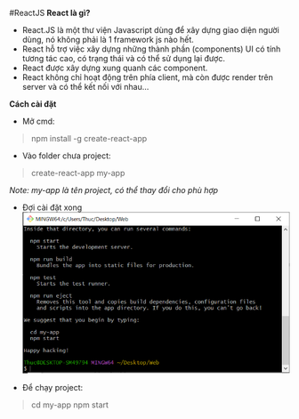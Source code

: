 #ReactJS
**React là gì?**
- React.JS là một thư viện Javascript dùng để xây dựng giao diện người dùng, nó không phải là 1 framework js nào hết.
- React hỗ trợ việc xây dựng những thành phần (components) UI có tính tương tác cao, có trạng thái và có thể sử dụng lại được.
- React được xây dựng xung quanh các component.
- React không chỉ hoạt động trên phía client, mà còn được render trên server và có thể kết nối với nhau…

**Cách cài đặt**
- Mở cmd:
> npm install -g create-react-app
- Vào folder chưa project:
> create-react-app my-app

*Note: my-app là tên project, có thể thay đổi cho phù hợp*

- Đợi cài đặt xong
![](../TaiLieu/pictures/create_react_app.PNG)

- Để chạy project:
> cd my-app
> npm start